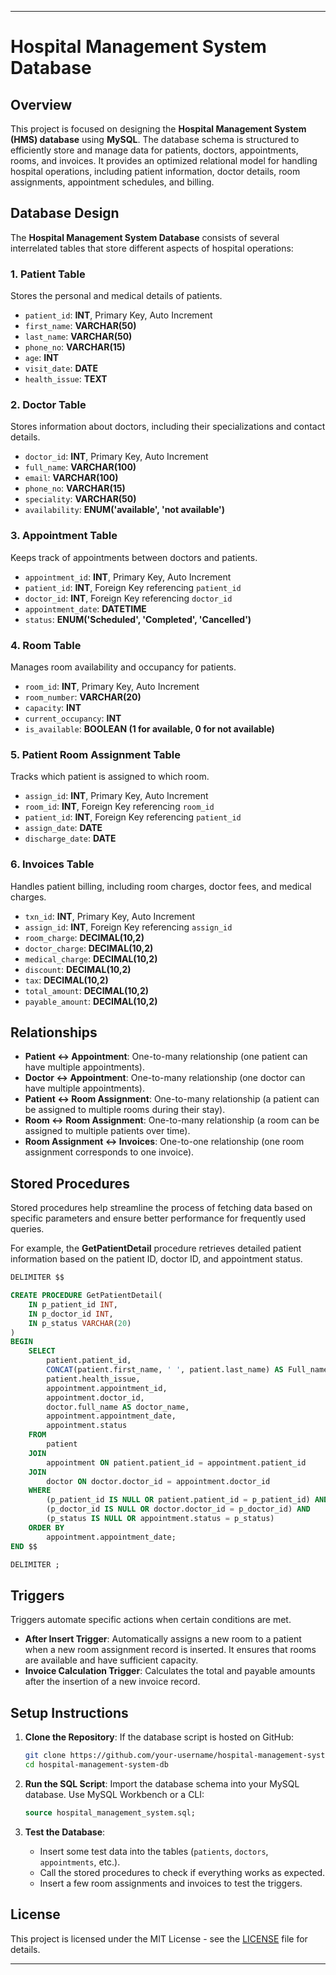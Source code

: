 
---

# **Hospital Management System Database**

## **Overview**
This project is focused on designing the **Hospital Management System (HMS) database** using **MySQL**. The database schema is structured to efficiently store and manage data for patients, doctors, appointments, rooms, and invoices. It provides an optimized relational model for handling hospital operations, including patient information, doctor details, room assignments, appointment schedules, and billing.

## **Database Design**

The **Hospital Management System Database** consists of several interrelated tables that store different aspects of hospital operations:

### 1. **Patient Table**
Stores the personal and medical details of patients.

- `patient_id`: **INT**, Primary Key, Auto Increment
- `first_name`: **VARCHAR(50)**
- `last_name`: **VARCHAR(50)**
- `phone_no`: **VARCHAR(15)**
- `age`: **INT**
- `visit_date`: **DATE**
- `health_issue`: **TEXT**

### 2. **Doctor Table**
Stores information about doctors, including their specializations and contact details.

- `doctor_id`: **INT**, Primary Key, Auto Increment
- `full_name`: **VARCHAR(100)**
- `email`: **VARCHAR(100)**
- `phone_no`: **VARCHAR(15)**
- `speciality`: **VARCHAR(50)**
- `availability`: **ENUM('available', 'not available')**

### 3. **Appointment Table**
Keeps track of appointments between doctors and patients.

- `appointment_id`: **INT**, Primary Key, Auto Increment
- `patient_id`: **INT**, Foreign Key referencing `patient_id`
- `doctor_id`: **INT**, Foreign Key referencing `doctor_id`
- `appointment_date`: **DATETIME**
- `status`: **ENUM('Scheduled', 'Completed', 'Cancelled')**

### 4. **Room Table**
Manages room availability and occupancy for patients.

- `room_id`: **INT**, Primary Key, Auto Increment
- `room_number`: **VARCHAR(20)**
- `capacity`: **INT**
- `current_occupancy`: **INT**
- `is_available`: **BOOLEAN (1 for available, 0 for not available)**

### 5. **Patient Room Assignment Table**
Tracks which patient is assigned to which room.

- `assign_id`: **INT**, Primary Key, Auto Increment
- `room_id`: **INT**, Foreign Key referencing `room_id`
- `patient_id`: **INT**, Foreign Key referencing `patient_id`
- `assign_date`: **DATE**
- `discharge_date`: **DATE**

### 6. **Invoices Table**
Handles patient billing, including room charges, doctor fees, and medical charges.

- `txn_id`: **INT**, Primary Key, Auto Increment
- `assign_id`: **INT**, Foreign Key referencing `assign_id`
- `room_charge`: **DECIMAL(10,2)**
- `doctor_charge`: **DECIMAL(10,2)**
- `medical_charge`: **DECIMAL(10,2)**
- `discount`: **DECIMAL(10,2)**
- `tax`: **DECIMAL(10,2)**
- `total_amount`: **DECIMAL(10,2)**
- `payable_amount`: **DECIMAL(10,2)**

## **Relationships**
- **Patient ↔ Appointment**: One-to-many relationship (one patient can have multiple appointments).
- **Doctor ↔ Appointment**: One-to-many relationship (one doctor can have multiple appointments).
- **Patient ↔ Room Assignment**: One-to-many relationship (a patient can be assigned to multiple rooms during their stay).
- **Room ↔ Room Assignment**: One-to-many relationship (a room can be assigned to multiple patients over time).
- **Room Assignment ↔ Invoices**: One-to-one relationship (one room assignment corresponds to one invoice).

## **Stored Procedures**
Stored procedures help streamline the process of fetching data based on specific parameters and ensure better performance for frequently used queries.

For example, the **GetPatientDetail** procedure retrieves detailed patient information based on the patient ID, doctor ID, and appointment status.

```sql
DELIMITER $$

CREATE PROCEDURE GetPatientDetail(
    IN p_patient_id INT,
    IN p_doctor_id INT,
    IN p_status VARCHAR(20)
)
BEGIN
    SELECT 
        patient.patient_id,
        CONCAT(patient.first_name, ' ', patient.last_name) AS Full_name,
        patient.health_issue,
        appointment.appointment_id,
        appointment.doctor_id,
        doctor.full_name AS doctor_name,
        appointment.appointment_date,
        appointment.status
    FROM 
        patient
    JOIN 
        appointment ON patient.patient_id = appointment.patient_id
    JOIN 
        doctor ON doctor.doctor_id = appointment.doctor_id
    WHERE 
        (p_patient_id IS NULL OR patient.patient_id = p_patient_id) AND
        (p_doctor_id IS NULL OR doctor.doctor_id = p_doctor_id) AND
        (p_status IS NULL OR appointment.status = p_status)
    ORDER BY 
        appointment.appointment_date;
END $$

DELIMITER ;
```

## **Triggers**
Triggers automate specific actions when certain conditions are met.

- **After Insert Trigger**: Automatically assigns a new room to a patient when a new room assignment record is inserted. It ensures that rooms are available and have sufficient capacity.
- **Invoice Calculation Trigger**: Calculates the total and payable amounts after the insertion of a new invoice record.

## **Setup Instructions**

1. **Clone the Repository**:
   If the database script is hosted on GitHub:
   ```bash
   git clone https://github.com/your-username/hospital-management-system-db.git
   cd hospital-management-system-db
   ```

2. **Run the SQL Script**:
   Import the database schema into your MySQL database. Use MySQL Workbench or a CLI:
   ```sql
   source hospital_management_system.sql;
   ```

3. **Test the Database**:
   - Insert some test data into the tables (`patients`, `doctors`, `appointments`, etc.).
   - Call the stored procedures to check if everything works as expected.
   - Insert a few room assignments and invoices to test the triggers.

## **License**
This project is licensed under the MIT License - see the [LICENSE](LICENSE) file for details.

---
